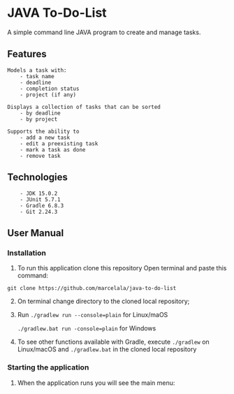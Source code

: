 # **JAVA To-Do-List**

A simple command line JAVA program to create and manage tasks.

## Features

    Models a task with:
        - task name
        - deadline
        - completion status
        - project (if any)
    
    Displays a collection of tasks that can be sorted
        - by deadline
        - by project
    
    Supports the ability to
        - add a new task
        - edit a preexisting task
        - mark a task as done
        - remove task



## Technologies

        - JDK 15.0.2
        - JUnit 5.7.1
        - Gradle 6.8.3
        - Git 2.24.3

## User Manual

### **Installation**

1. To run this application clone this repository 
        Open terminal and paste this command:
       
``git clone https://github.com/marcelala/java-to-do-list``
   
2. On terminal change directory to the cloned local repository;

3. Run
    `./gradlew run --console=plain` for Linux/maOS
   
    `./gradlew.bat run -console=plain` for Windows
   
4. To see other functions available with Gradle, execute 
   `./gradlew` on Linux/macOS and `./gradlew.bat` in the cloned local repository

### **Starting the application**

1. When the application runs you will see the main menu: